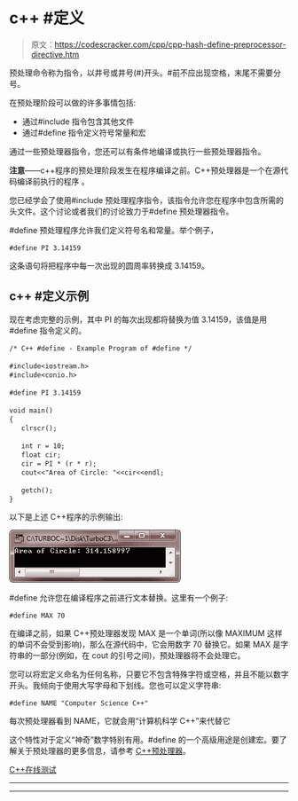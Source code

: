 # c++ #定义

> 原文：<https://codescracker.com/cpp/cpp-hash-define-preprocessor-directive.htm>

预处理命令称为指令，以井号或井号(#)开头。#前不应出现空格，末尾不需要分号。

在预处理阶段可以做的许多事情包括:

*   通过#include 指令包含其他文件
*   通过#define 指令定义符号常量和宏

通过一些预处理器指令，您还可以有条件地编译或执行一些预处理器指令。

**注意**——c++程序的预处理阶段发生在程序编译之前。C++预处理器是一个在源代码编译前执行的程序 。

您已经学会了使用#include 预处理程序指令，该指令允许您在程序中包含所需的头文件。这个讨论或者我们的讨论致力于#define 预处理器指令。

#define 预处理程序允许我们定义符号名和常量。举个例子，

```
#define PI 3.14159
```

这条语句将把程序中每一次出现的圆周率转换成 3.14159。

## c++ #定义示例

现在考虑完整的示例，其中 PI 的每次出现都将替换为值 3.14159，该值是用#define 指令定义的。

```
/* C++ #define - Example Program of #define */

#include<iostream.h>
#include<conio.h>

#define PI 3.14159

void main()
{
   clrscr();

   int r = 10;
   float cir;
   cir = PI * (r * r);
   cout<<"Area of Circle: "<<cir<<endl;

   getch();
}
```

以下是上述 C++程序的示例输出:

![c++ #define](img/38ea228e345335b66387663bbc728f1f.png)

#define 允许您在编译程序之前进行文本替换。这里有一个例子:

```
#define MAX 70
```

在编译之前，如果 C++预处理器发现 MAX 是一个单词(所以像 MAXIMUM 这样的单词不会受到影响)，那么在源代码中，它会用数字 70 替换它。如果 MAX 是字符串的一部分(例如，在 cout 的引号之间)，预处理器将不会处理它。

您可以将宏定义命名为任何名称，只要它不包含特殊字符或空格，并且不能以数字开头。我倾向于使用大写字母和下划线。您也可以定义字符串:

```
#define NAME "Computer Science C++"
```

每次预处理器看到 NAME，它就会用“计算机科学 C++”来代替它

这个特性对于定义“神奇”数字特别有用。#define 的一个高级用途是创建宏。要了解关于预处理器的更多信息，请参考 [C++预处理器](/cpp/cpp-preprocessors.htm)。

[C++在线测试](/exam/showtest.php?subid=3)

* * *

* * *